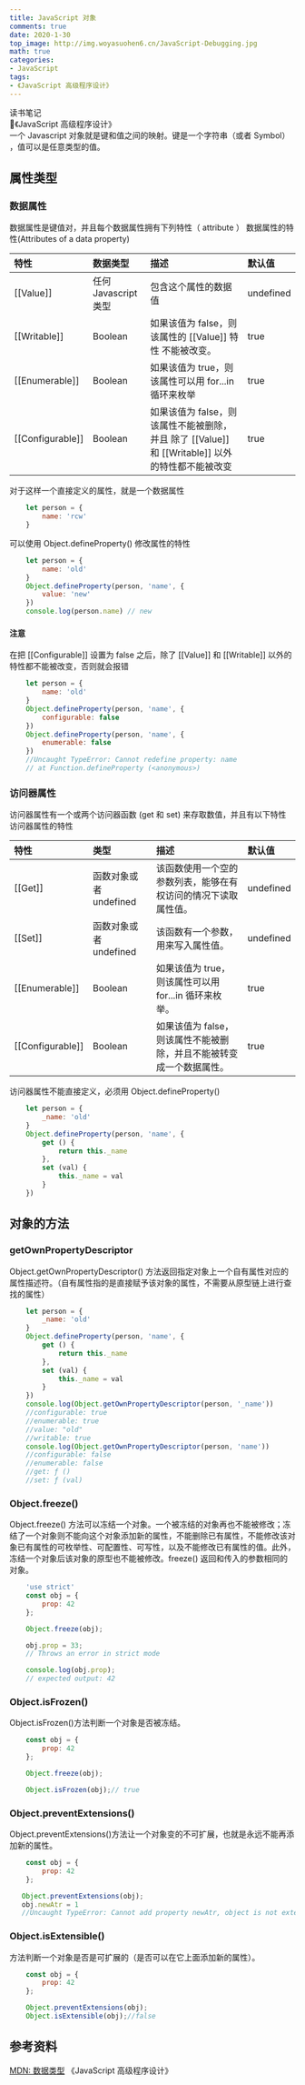 ```yaml
---
title: JavaScript 对象
comments: true
date: 2020-1-30
top_image: http://img.woyasuohen6.cn/JavaScript-Debugging.jpg
math: true
categories: 
- JavaScript
tags:
- 《JavaScript 高级程序设计》
---
```

读书笔记  
:pencil:《JavaScript 高级程序设计》  
一个 Javascript 对象就是键和值之间的映射。键是一个字符串（或者 Symbol） ，值可以是任意类型的值。  
<!--more-->

## 属性类型
### 数据属性
数据属性是键值对，并且每个数据属性拥有下列特性（ attribute ）
数据属性的特性(Attributes of a data property)

| 特性        | 数据类型            | 描述                   |  默认值 |
| :------    | :------              | :------                   | :------    |
|[[Value]]   | 任何Javascript类型   | 包含这个属性的数据值        | undefined |
|[[Writable]]| Boolean               | 如果该值为 false，则该属性的 [[Value]] 特性 不能被改变。|true|
|[[Enumerable]]	| Boolean| 如果该值为 true，则该属性可以用 for...in 循环来枚举 | true |
|[[Configurable]] |	Boolean	|如果该值为 false，则该属性不能被删除，并且 除了 [[Value]] 和 [[Writable]] 以外的特性都不能被改变|true

对于这样一个直接定义的属性，就是一个数据属性
```js
    let person = {
        name: 'rcw'
    }
```

可以使用 Object.defineProperty() 修改属性的特性
```js
    let person = {
    	name: 'old'
    }
    Object.defineProperty(person, 'name', {
    	value: 'new'
    })
    console.log(person.name) // new
```
#### 注意
在把 [[Configurable]] 设置为 false 之后，除了 [[Value]] 和 [[Writable]] 以外的特性都不能被改变，否则就会报错
```js
    let person = {
    	name: 'old'
    }
    Object.defineProperty(person, 'name', {
    	configurable: false
    })
    Object.defineProperty(person, 'name', {
    	enumerable: false
    })
    //Uncaught TypeError: Cannot redefine property: name
    // at Function.defineProperty (<anonymous>)
```

### 访问器属性
访问器属性有一个或两个访问器函数 (get 和 set) 来存取数值，并且有以下特性
访问器属性的特性

|特性|	类型|	描述|	默认值
| :------    | :------              | :------                   | :------    |
|[[Get]]	|函数对象或者 undefined	|该函数使用一个空的参数列表，能够在有权访问的情况下读取属性值。|	undefined
|[[Set]]	|函数对象或者 undefined	|该函数有一个参数，用来写入属性值。|	undefined
|[[Enumerable]]|	Boolean|	如果该值为 true，则该属性可以用 for...in 循环来枚举。|	true
|[[Configurable]]|	Boolean	|如果该值为 false，则该属性不能被删除，并且不能被转变成一个数据属性。|	true

访问器属性不能直接定义，必须用 Object.defineProperty()
```js
    let person = {
    	_name: 'old'
    }
    Object.defineProperty(person, 'name', {
    	get () {
    		return this._name
    	},
    	set (val) {
    		this._name = val
    	}
    })
```

## 对象的方法
### getOwnPropertyDescriptor
Object.getOwnPropertyDescriptor() 方法返回指定对象上一个自有属性对应的属性描述符。（自有属性指的是直接赋予该对象的属性，不需要从原型链上进行查找的属性）
```js
    let person = {
    	_name: 'old'
    }
    Object.defineProperty(person, 'name', {
    	get () {
    		return this._name
    	},
    	set (val) {
    		this._name = val
    	}
    })
    console.log(Object.getOwnPropertyDescriptor(person, '_name'))
    //configurable: true
    //enumerable: true
    //value: "old"
    //writable: true
    console.log(Object.getOwnPropertyDescriptor(person, 'name'))
    //configurable: false
    //enumerable: false
    //get: ƒ ()
    //set: ƒ (val)
```

### Object.freeze()
Object.freeze() 方法可以冻结一个对象。一个被冻结的对象再也不能被修改；冻结了一个对象则不能向这个对象添加新的属性，不能删除已有属性，不能修改该对象已有属性的可枚举性、可配置性、可写性，以及不能修改已有属性的值。此外，冻结一个对象后该对象的原型也不能被修改。freeze() 返回和传入的参数相同的对象。
```js
    'use strict'
    const obj = {
        prop: 42
    };

    Object.freeze(obj);

    obj.prop = 33;
    // Throws an error in strict mode

    console.log(obj.prop);
    // expected output: 42
```
### Object.isFrozen()
Object.isFrozen()方法判断一个对象是否被冻结。
```js
    const obj = {
        prop: 42
    };

    Object.freeze(obj);

   	Object.isFrozen(obj);// true
```
### Object.preventExtensions()
Object.preventExtensions()方法让一个对象变的不可扩展，也就是永远不能再添加新的属性。
```js
    const obj = {
        prop: 42
    };

   Object.preventExtensions(obj);
   obj.newAtr = 1
   //Uncaught TypeError: Cannot add property newAtr, object is not extensible
```
### Object.isExtensible()
方法判断一个对象是否是可扩展的（是否可以在它上面添加新的属性）。
```js
    const obj = {
        prop: 42
    };

    Object.preventExtensions(obj);
    Object.isExtensible(obj);//false
```

## 参考资料
[MDN: 数据类型](https://developer.mozilla.org/zh-CN/docs/Web/JavaScript/Data_structures)
《JavaScript 高级程序设计》